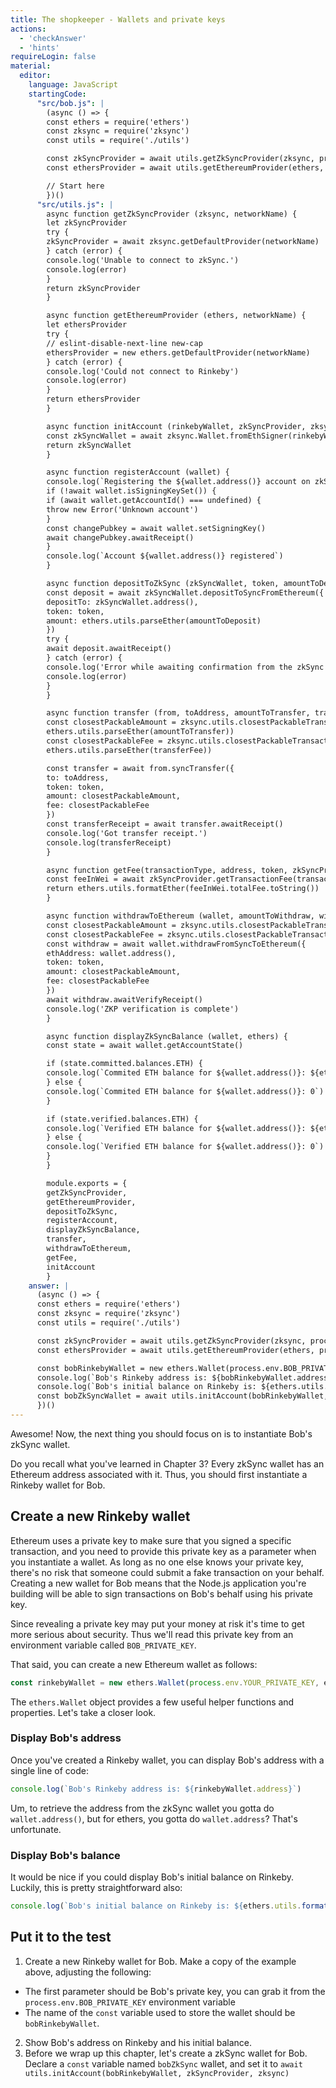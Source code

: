 ```yaml
---
title: The shopkeeper - Wallets and private keys
actions:
  - 'checkAnswer'
  - 'hints'
requireLogin: false
material:
  editor:
    language: JavaScript
    startingCode:
      "src/bob.js": |
        (async () => {
        const ethers = require('ethers')
        const zksync = require('zksync')
        const utils = require('./utils')

        const zkSyncProvider = await utils.getZkSyncProvider(zksync, process.env.NETWORK_NAME)
        const ethersProvider = await utils.getEthereumProvider(ethers, process.env.NETWORK_NAME)

        // Start here
        })()
      "src/utils.js": |
        async function getZkSyncProvider (zksync, networkName) {
        let zkSyncProvider
        try {
        zkSyncProvider = await zksync.getDefaultProvider(networkName)
        } catch (error) {
        console.log('Unable to connect to zkSync.')
        console.log(error)
        }
        return zkSyncProvider
        }

        async function getEthereumProvider (ethers, networkName) {
        let ethersProvider
        try {
        // eslint-disable-next-line new-cap
        ethersProvider = new ethers.getDefaultProvider(networkName)
        } catch (error) {
        console.log('Could not connect to Rinkeby')
        console.log(error)
        }
        return ethersProvider
        }

        async function initAccount (rinkebyWallet, zkSyncProvider, zksync) {
        const zkSyncWallet = await zksync.Wallet.fromEthSigner(rinkebyWallet, zkSyncProvider)
        return zkSyncWallet
        }

        async function registerAccount (wallet) {
        console.log(`Registering the ${wallet.address()} account on zkSync`)
        if (!await wallet.isSigningKeySet()) {
        if (await wallet.getAccountId() === undefined) {
        throw new Error('Unknown account')
        }
        const changePubkey = await wallet.setSigningKey()
        await changePubkey.awaitReceipt()
        }
        console.log(`Account ${wallet.address()} registered`)
        }

        async function depositToZkSync (zkSyncWallet, token, amountToDeposit, ethers) {
        const deposit = await zkSyncWallet.depositToSyncFromEthereum({
        depositTo: zkSyncWallet.address(),
        token: token,
        amount: ethers.utils.parseEther(amountToDeposit)
        })
        try {
        await deposit.awaitReceipt()
        } catch (error) {
        console.log('Error while awaiting confirmation from the zkSync operators.')
        console.log(error)
        }
        }

        async function transfer (from, toAddress, amountToTransfer, transferFee, token, zksync, ethers) {
        const closestPackableAmount = zksync.utils.closestPackableTransactionAmount(
        ethers.utils.parseEther(amountToTransfer))
        const closestPackableFee = zksync.utils.closestPackableTransactionFee(
        ethers.utils.parseEther(transferFee))

        const transfer = await from.syncTransfer({
        to: toAddress,
        token: token,
        amount: closestPackableAmount,
        fee: closestPackableFee
        })
        const transferReceipt = await transfer.awaitReceipt()
        console.log('Got transfer receipt.')
        console.log(transferReceipt)
        }

        async function getFee(transactionType, address, token, zkSyncProvider, ethers) {
        const feeInWei = await zkSyncProvider.getTransactionFee(transactionType, address, token)
        return ethers.utils.formatEther(feeInWei.totalFee.toString())
        }

        async function withdrawToEthereum (wallet, amountToWithdraw, withdrawalFee, token, zksync, ethers) {
        const closestPackableAmount = zksync.utils.closestPackableTransactionAmount(ethers.utils.parseEther(amountToWithdraw))
        const closestPackableFee = zksync.utils.closestPackableTransactionFee(ethers.utils.parseEther(withdrawalFee))
        const withdraw = await wallet.withdrawFromSyncToEthereum({
        ethAddress: wallet.address(),
        token: token,
        amount: closestPackableAmount,
        fee: closestPackableFee
        })
        await withdraw.awaitVerifyReceipt()
        console.log('ZKP verification is complete')
        }

        async function displayZkSyncBalance (wallet, ethers) {
        const state = await wallet.getAccountState()

        if (state.committed.balances.ETH) {
        console.log(`Commited ETH balance for ${wallet.address()}: ${ethers.utils.formatEther(state.committed.balances.ETH)}`)
        } else {
        console.log(`Commited ETH balance for ${wallet.address()}: 0`)
        }

        if (state.verified.balances.ETH) {
        console.log(`Verified ETH balance for ${wallet.address()}: ${ethers.utils.formatEther(state.verified.balances.ETH)}`)
        } else {
        console.log(`Verified ETH balance for ${wallet.address()}: 0`)
        }
        }

        module.exports = {
        getZkSyncProvider,
        getEthereumProvider,
        depositToZkSync,
        registerAccount,
        displayZkSyncBalance,
        transfer,
        withdrawToEthereum,
        getFee,
        initAccount
        }
    answer: |
      (async () => {
      const ethers = require('ethers')
      const zksync = require('zksync')
      const utils = require('./utils')

      const zkSyncProvider = await utils.getZkSyncProvider(zksync, process.env.NETWORK_NAME)
      const ethersProvider = await utils.getEthereumProvider(ethers, process.env.NETWORK_NAME)

      const bobRinkebyWallet = new ethers.Wallet(process.env.BOB_PRIVATE_KEY, ethersProvider)
      console.log(`Bob's Rinkeby address is: ${bobRinkebyWallet.address}`)
      console.log(`Bob's initial balance on Rinkeby is: ${ethers.utils.formatEther(await bobRinkebyWallet.getBalance())}`)
      const bobZkSyncWallet = await utils.initAccount(bobRinkebyWallet, zkSyncProvider, zksync)
      })()
---
```


Awesome! Now, the next thing you should focus on is to instantiate Bob's zkSync wallet.

Do you recall what you've learned in Chapter 3? Every zkSync wallet has an Ethereum address associated with it. Thus, you should first instantiate a Rinkeby wallet for Bob.

## Create a new Rinkeby wallet

Ethereum uses a private key to make sure that you signed a specific transaction, and you need to provide this private key as a parameter when you instantiate a wallet. As long as no one else knows your private key, there's no risk that someone could submit a fake transaction on your behalf. Creating a new wallet for Bob means that the Node.js application you're building will be able to sign transactions on Bob's behalf using his private key.

Since revealing a private key may put your money at risk it's time to get more serious about security. Thus we'll read this private key from an environment variable called `BOB_PRIVATE_KEY`.

That said, you can create a new Ethereum wallet as follows:

```JavaScript
const rinkebyWallet = new ethers.Wallet(process.env.YOUR_PRIVATE_KEY, ethersProvider)
```

The `ethers.Wallet` object provides a few useful helper functions and properties. Let's take a closer look.

### Display Bob's address

Once you've created a Rinkeby wallet, you can display Bob's address with a single line of code:

```JavaScript
console.log(`Bob's Rinkeby address is: ${rinkebyWallet.address}`)
```

Um, to retrieve the address from the zkSync wallet you gotta do `wallet.address()`, but for ethers, you gotta do `wallet.address`? That's unfortunate.

### Display Bob's balance

It would be nice if you could display Bob's initial balance on Rinkeby. Luckily, this is pretty straightforward also:

```JavaScript
console.log(`Bob's initial balance on Rinkeby is: ${ethers.utils.formatEther(await rinkebyWallet.getBalance())}`)
```

## Put it to the test

1. Create a new Rinkeby wallet for Bob. Make a copy of the example above, adjusting the following:
  * The first parameter should be Bob's private key, you can grab it from the `process.env.BOB_PRIVATE_KEY` environment variable
  * The name of the `const` variable used to store the wallet should be `bobRinkebyWallet`.
2. Show Bob's address on Rinkeby and his initial balance.
3. Before we wrap up this chapter, let's create a zkSync wallet for Bob. Declare a `const` variable named `bobZkSync` wallet, and set it to `await utils.initAccount(bobRinkebyWallet, zkSyncProvider, zksync)`
